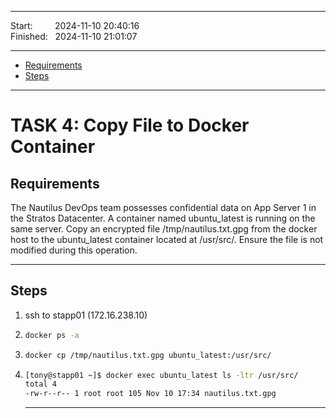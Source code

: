 
------------------------------

Start: &nbsp;&nbsp;&nbsp;&nbsp;&nbsp;&nbsp;&nbsp;&nbsp;2024-11-10 20:40:16  
Finished: &nbsp;&nbsp;2024-11-10 21:01:07

------------------------------

- [Requirements](#requirements)
- [Steps](#steps)

------------------------------

# TASK 4: Copy File to Docker Container

## Requirements

The Nautilus DevOps team possesses confidential data on App Server 1 in the Stratos Datacenter.
A container named ubuntu_latest is running on the same server.
Copy an encrypted file /tmp/nautilus.txt.gpg from the docker host to the ubuntu_latest container located at /usr/src/.
Ensure the file is not modified during this operation.

------------------------------

## Steps

1) ssh to stapp01 (172.16.238.10)
2) ```bash
   docker ps -a
   ```
3) ```bash
   docker cp /tmp/nautilus.txt.gpg ubuntu_latest:/usr/src/
   ```
4) ```bash
   [tony@stapp01 ~]$ docker exec ubuntu_latest ls -ltr /usr/src/
   total 4
   -rw-r--r-- 1 root root 105 Nov 10 17:34 nautilus.txt.gpg
   ```
   
   ------------------------------
